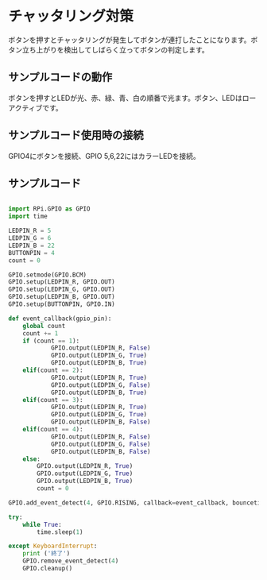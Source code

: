# チャッタリング対策

ボタンを押すとチャッタリングが発生してボタンが連打したことになります。ボタン立ち上がりを検出してしばらく立ってボタンの判定します。

## サンプルコードの動作

ボタンを押すとLEDが光、赤、緑、青、白の順番で光ます。ボタン、LEDはローアクティブです。

## サンプルコード使用時の接続

GPIO4にボタンを接続、GPIO 5,6,22にはカラーLEDを接続。



## サンプルコード

```Python

import RPi.GPIO as GPIO
import time

LEDPIN_R = 5
LEDPIN_G = 6
LEDPIN_B = 22
BUTTONPIN = 4
count = 0

GPIO.setmode(GPIO.BCM)
GPIO.setup(LEDPIN_R, GPIO.OUT)
GPIO.setup(LEDPIN_G, GPIO.OUT)
GPIO.setup(LEDPIN_B, GPIO.OUT)
GPIO.setup(BUTTONPIN, GPIO.IN)

def event_callback(gpio_pin):
    global count
    count += 1
    if (count == 1):
            GPIO.output(LEDPIN_R, False)
            GPIO.output(LEDPIN_G, True)
            GPIO.output(LEDPIN_B, True)
    elif(count == 2):
            GPIO.output(LEDPIN_R, True)
            GPIO.output(LEDPIN_G, False)
            GPIO.output(LEDPIN_B, True)
    elif(count == 3):
            GPIO.output(LEDPIN_R, True)
            GPIO.output(LEDPIN_G, True)
            GPIO.output(LEDPIN_B, False)
    elif(count == 4):
            GPIO.output(LEDPIN_R, False)
            GPIO.output(LEDPIN_G, False)
            GPIO.output(LEDPIN_B, False)
    else:
        GPIO.output(LEDPIN_R, True)
        GPIO.output(LEDPIN_G, True)
        GPIO.output(LEDPIN_B, True)
        count = 0

GPIO.add_event_detect(4, GPIO.RISING, callback=event_callback, bouncetime=200)

try:
    while True:
        time.sleep(1)

except KeyboardInterrupt:
    print ('終了')
    GPIO.remove_event_detect(4)
    GPIO.cleanup()

```
